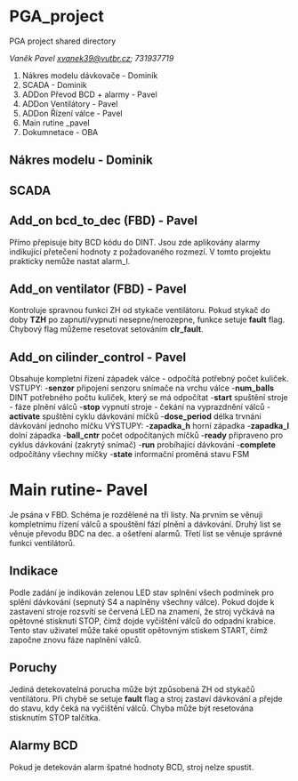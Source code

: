 # PGA_project
PGA project shared directory

*Vaněk Pavel xvanek39@vutbr.cz; 731937719*

1. Nákres modelu dávkovače - Dominik
2. SCADA - Dominik
3. ADDon Převod BCD + alarmy - Pavel
4. ADDon Ventilátory - Pavel
5. ADDon Řízení válce - Pavel 
6. Main rutine _pavel
7. Dokumnetace - OBA


## Nákres modelu - Dominik

## SCADA

## Add_on bcd_to_dec (FBD) - Pavel 
Přímo přepisuje bity BCD kódu do DINT. Jsou zde aplikovány alarmy indikující přetečení hodnoty z požadovaného rozmezí. V tomto projektu prakticky nemůže nastat alarm_l.


## Add_on ventilator (FBD) - Pavel 
Kontroluje spravnou funkci ZH od stykače ventilátoru. Pokud stykač do doby **TZH** po zapnutí/vypnutí nesepne/nerozepne, funkce setuje **fault** flag. Chybový flag můžeme resetovat  setováním **clr_fault**.

## Add_on cilinder_control - Pavel 
Obsahuje kompletní řízení západek válce - odpočítá potřebný počet kuliček.
VSTUPY:
-**senzor** připojení senzoru snímače na vrchu válce
-**num_balls** DINT potřebného počtu kuliček, který se má odpočítat
-**start** spuštění stroje - fáze plnění válců
-**stop** vypnutí stroje - čekání na vyprazdnění válců
-**activate** spuštění cyklu dávkování míčků
-**dose_period** délka trvnání dávkování jednoho míčku
VÝSTUPY:
-**zapadka_h** horní západka
-**zapadka_l** dolní západka
-**ball_cntr** počet odpočítaných míčků
-**ready** připraveno pro cyklus dávkování (zakrytý snímač)
-**run** probíhající dávkování
-**complete** odpočítány všechny míčky
-**state** informační proměná stavu FSM

# Main rutine- Pavel
Je psána v FBD. Schéma je rozdělené na tři listy. Na prvním se věnuji kompletnímu řízení válců a spouštění fází plnění a dávkování. Druhý list se věnuje převodu BDC na dec. a ošetření alarmů. Třetí list se věnuje správné funkci ventilátorů.
## Indikace
Podle zadání je indikován zelenou LED stav splnění všech podmínek pro splění dávkování (sepnutý S4 a naplněny všechny válce). Pokud dojde k zastavení stroje rozsvítí se červená LED na znamení, že stroj vyčkává na opětovné stisknutí STOP, čímž dojde vyčištění válců do odpadní krabice. Tento stav uživatel může také opustit opětovným stiskem START, čímž započne znovu fáze naplnění válců.
## Poruchy
Jediná detekovatelná porucha může být způsobená ZH od stykačů ventilátoru. Při chybě se setuje **fault** flag a stroj zastaví dávkování a přejde do stavu, kdy čeká na vyčištění válců. Chyba může být resetována stisknutím STOP talčítka.
## Alarmy BCD
Pokud je detekován alarm špatné hodnoty BCD, stroj nelze spustit.


